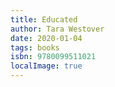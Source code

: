 ```yaml
---
title: Educated
author: Tara Westover
date: 2020-01-04
tags: books
isbn: 9780099511021
localImage: true
---
```


